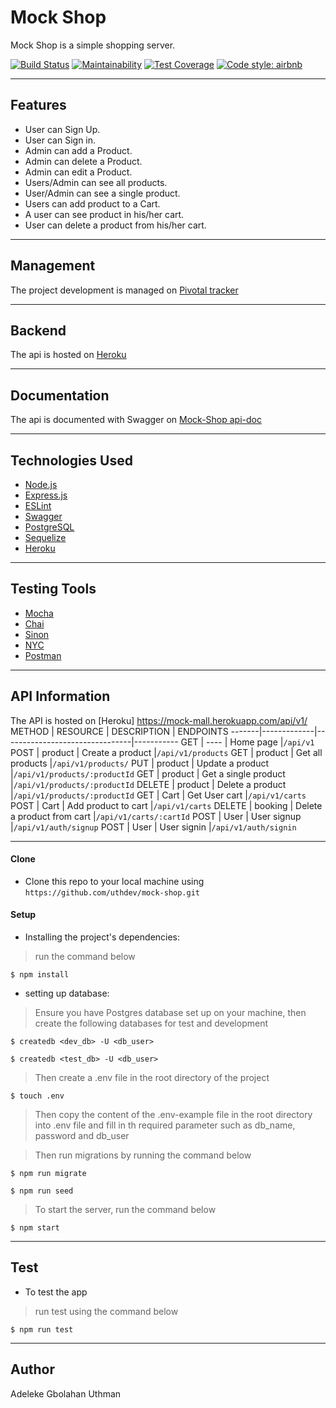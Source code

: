 # Mock Shop
Mock Shop is a simple shopping server. 

[![Build Status](https://travis-ci.org/uthdev/mock-shop.svg?branch=develop)](https://travis-ci.org/uthdev/mock-shop)
[![Maintainability](https://api.codeclimate.com/v1/badges/7ba6cad888bcb8de0704/maintainability)](https://codeclimate.com/github/uthdev/mock-shop/maintainability)
[![Test Coverage](https://api.codeclimate.com/v1/badges/7ba6cad888bcb8de0704/test_coverage)](https://codeclimate.com/github/uthdev/mock-shop/test_coverage)
[![Code style: airbnb](https://img.shields.io/badge/code%20style-airbnb-blue.svg?style=flat-square)](https://github.com/airbnb/javascript)

---
## Features
- User can Sign Up.
- User can Sign in.
- Admin can add a Product.
- Admin can delete a Product.
- Admin can edit a Product.
- Users/Admin can see all products.
- User/Admin can see a single product.
- Users can add product to a Cart.
- A user can see product in his/her cart.
- User can delete a product from his/her cart.


---
## Management
The project development is managed on [Pivotal tracker](https://www.pivotaltracker.com/n/projects/2433511)

---
## Backend
The api is hosted on [Heroku](https://mock-mall.herokuapp.com/api/v1/)

---
## Documentation
The api is documented with Swagger on [Mock-Shop api-doc](https://mock-mall.herokuapp.com/api-docs/)


---
## Technologies Used
- [Node.js](https://nodejs.org/en/)
- [Express.js](https://expressjs.com)
- [ESLint](https://eslint.org)
- [Swagger](https://swagger.io/docs/)
- [PostgreSQL](https://www.postgresql.org/)
- [Sequelize](https://sequelize.org/v5/index.html)
- [Heroku](https://devcenter.heroku.com/categories/reference)


---
## Testing Tools
- [Mocha](https://mochajs.org)
- [Chai](https://www.chaijs.com)
- [Sinon](https://sinonjs.org/)
- [NYC](https://istanbul.js.org)
- [Postman](https://www.getpostman.com)


---
## API Information
The API is hosted on [Heroku] https://mock-mall.herokuapp.com/api/v1/
METHOD |  RESOURCE   |     DESCRIPTION                | ENDPOINTS
-------|-------------|--------------------------------|-----------
GET    | ----        | Home page                      |`/api/v1`
POST   | product     | Create a product               |`/api/v1/products`
GET    | product     | Get all products               |`/api/v1/products/`
PUT    | product     | Update a product               |`/api/v1/products/:productId`
GET    | product     | Get a single product           |`/api/v1/products/:productId`
DELETE | product     | Delete a product               |`/api/v1/products/:productId`
GET    | Cart        | Get User cart                  |`/api/v1/carts`
POST   | Cart        | Add product to cart            |`/api/v1/carts`
DELETE | booking     | Delete a product from cart     |`/api/v1/carts/:cartId`
POST   | User        | User signup                    |`/api/v1/auth/signup`
POST   | User        | User signin                    |`/api/v1/auth/signin`


---
#### Clone

- Clone this repo to your local machine using `https://github.com/uthdev/mock-shop.git`


#### Setup

- Installing the project's dependencies:

> run the command below

```shell
$ npm install
```

- setting up database:

> Ensure you have Postgres database set up on your machine, then create the following databases for test and development

```shell
$ createdb <dev_db> -U <db_user>

$ createdb <test_db> -U <db_user>
```

> Then create a .env file in the root directory of the project

```shell
$ touch .env
```

> Then copy the content of the .env-example file in the root directory into .env file and fill in th required parameter such as db_name, password and db_user

> Then run migrations by running the command below

```shell
$ npm run migrate

$ npm run seed
```

> To start the server, run the command below

```shell
$ npm start
```

---
## Test
- To test the app

> run test using the command below

```shell
$ npm run test
```

---
## Author

Adeleke Gbolahan Uthman